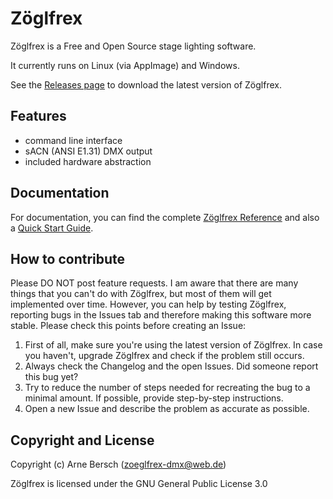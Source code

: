 # Zöglfrex
Zöglfrex is a Free and Open Source stage lighting software.

It currently runs on Linux (via AppImage) and Windows.

See the [Releases page](https://github.com/arneBersch/Zoeglfrex/releases/) to download the latest version of Zöglfrex.

## Features
- command line interface
- sACN (ANSI E1.31) DMX output
- included hardware abstraction

## Documentation
For documentation, you can find the complete [Zöglfrex Reference](docs/reference.md) and also a [Quick Start Guide](docs/quick_start_guide.md).

## How to contribute
Please DO NOT post feature requests.
I am aware that there are many things that you can't do with Zöglfrex, but most of them will get implemented over time.
However, you can help by testing Zöglfrex, reporting bugs in the Issues tab and therefore making this software more stable.
Please check this points before creating an Issue:
1. First of all, make sure you're using the latest version of Zöglfrex.
    In case you haven't, upgrade Zöglfrex and check if the problem still occurs.
2. Always check the Changelog and the open Issues.
    Did someone report this bug yet? 
3. Try to reduce the number of steps needed for recreating the bug to a minimal amount.
    If possible, provide step-by-step instructions.
4. Open a new Issue and describe the problem as accurate as possible.

## Copyright and License
Copyright (c) Arne Bersch (zoeglfrex-dmx@web.de)

Zöglfrex is licensed under the GNU General Public License 3.0
